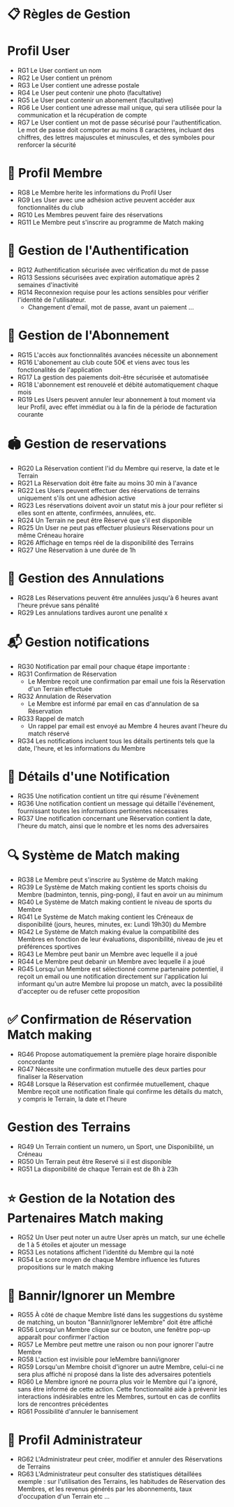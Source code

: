 # 📋 Règles de Gestion

# Profil User
- RG1 Le User contient un nom
- RG2 Le User contient un prénom
- RG3 Le User contient une adresse postale
- RG4 Le User peut contenir une photo (facultative)
- RG5 Le User peut contenir un abonement (facultative)
- RG6 Le User contient une adresse mail unique, qui sera utilisée pour la communication et la récupération de compte
- RG7 Le User contient un mot de passe sécurisé pour l'authentification. Le mot de passe doit comporter au moins 8 caractères, incluant des chiffres, des lettres majuscules et minuscules, et des symboles pour renforcer la sécurité

# 👥 Profil Membre
- RG8 Le Membre herite les informations du Profil User
- RG9 Les User avec une adhésion active peuvent accéder aux fonctionnalités du club
- RG10 Les Membres peuvent faire des réservations
- RG11 Le Membre peut s'inscrire au programme de Match making

# 🔐 Gestion de l'Authentification
- RG12 Authentification sécurisée avec vérification du mot de passe
- RG13 Sessions sécurisées avec expiration automatique après 2 semaines d'inactivité
- RG14 Reconnexion requise pour les actions sensibles pour vérifier l'identité de l'utilisateur.
    - Changement d'email, mot de passe, avant un paiement ...

# 📅 Gestion de l'Abonnement
- RG15 L'accès aux fonctionnalités avancées nécessite un abonnement
- RG16 L'abonement au club coute 50€ et viens avec tous les fonctionalités de l'application
- RG17 La gestion des paiements doit-être sécurisée et automatisée
- RG18 L'abonnement est renouvelé et débité automatiquement chaque mois
- RG19 Les Users peuvent annuler leur abonnement à tout moment via leur Profil, avec effet immédiat ou à la fin de la période de facturation courante

# 🏟️ Gestion de reservations
- RG20 La Réservation contient l'id du Membre qui reserve, la date et le Terrain
- RG21 La Réservation doit être faite au moins 30 min à l'avance
- RG22 Les Users peuvent effectuer des réservations de terrains uniquement s'ils ont une adhésion active
- RG23 Les réservations doivent avoir un statut mis à jour pour refléter si elles sont en attente, confirmées, annulées, etc.
- RG24 Un Terrain ne peut être Réservé que s'il est disponible
- RG25 Un User ne peut pas effectuer plusieurs Réservations pour un même Créneau horaire
- RG26 Affichage en temps réel de la disponibilité des Terrains
- RG27 Une Réservation à une durée de 1h

# 🚫 Gestion des Annulations
- RG28 Les Réservations peuvent être annulées jusqu'à 6 heures avant l'heure prévue sans pénalité
- RG29 Les annulations tardives auront une penalité x

# 📬 Gestion notifications
- RG30 Notification par email pour chaque étape importante : 
- RG31 Confirmation de Réservation
     - Le Membre reçoit une confirmation par email une fois la Réservation d'un Terrain effectuée
- RG32 Annulation de Réservation
    - Le Membre est informé par email en cas d'annulation de sa Réservation
- RG33 Rappel de match
    - Un rappel par email est envoyé au Membre 4 heures avant l'heure du match réservé
- RG34 Les notifications incluent tous les détails pertinents tels que la date, l'heure, et les informations du Membre

# 📩 Détails d'une Notification
- RG35 Une notification contient un titre qui résume l'évènement
- RG36 Une notification contient un message qui détaille l'événement, fournissant toutes les informations pertinentes nécessaires
- RG37 Une notification concernant une Réservation contient la date, l'heure du match, ainsi que le nombre et les noms des adversaires

# 🔍 Système de Match making
- RG38 Le Membre peut s'inscrire au Système de Match making
- RG39 Le Système de Match making contient les sports choisis du Membre (badminton, tennis, ping-pong), il faut en avoir un au minimum
- RG40 Le Système de Match making contient le niveau de sports du Membre 
- RG41 Le Système de Match making contient les Créneaux de disponibilité (jours, heures, minutes, ex: Lundi 19h30) du Membre
- RG42 Le Système de Match making évalue la compatibilité des Membres en fonction de leur évaluations, disponibilité, niveau de jeu et préférences sportives
- RG43 Le Membre peut banir un Membre avec lequelle il a joué
- RG44 Le Membre peut debanir un Membre avec lequelle il a joué
- RG45 Lorsqu'un Membre est sélectionné comme partenaire potentiel, il reçoit un email ou une notification directement sur l'application lui informant qu'un autre Membre lui propose un match, avec la possibilité d'accepter ou de refuser cette proposition

# ✅ Confirmation de Réservation Match making
- RG46 Propose automatiquement la première plage horaire disponible concordante
- RG47 Nécessite une confirmation mutuelle des deux parties pour finaliser la Réservation
- RG48 Lorsque la Réservation est confirmée mutuellement, chaque Membre reçoit une notification finale qui confirme les détails du match, y compris le Terrain, la date et l'heure

# Gestion des Terrains
- RG49 Un Terrain contient un numero, un Sport, une Disponibilité, un Créneau
- RG50 Un Terrain peut être Reservé si il est disponible
- RG51 La disponibilité de chaque Terrain est de 8h à 23h

# ⭐ Gestion de la Notation des Partenaires Match making
- RG52 Un User peut noter un autre User après un match, sur une échelle de 1 à 5 étoiles et ajouter un message
- RG53 Les notations affichent l'identité du Membre qui la noté
- RG54 Le score moyen de chaque Membre influence les futures propositions sur le match making

# 🚷 Bannir/Ignorer un Membre
- RG55 À côté de chaque Membre listé dans les suggestions du système de matching, un bouton "Bannir/Ignorer leMembre" doit être affiché
- RG56 Lorsqu'un Membre clique sur ce bouton, une fenêtre pop-up apparaît pour confirmer l'action
- RG57 Le Membre peut mettre une raison ou non pour ignorer l'autre Membre
- RG58 L'action est invisible pour leMembre banni/ignorer
- RG59 Lorsqu'un Membre choisit d'ignorer un autre Membre, celui-ci ne sera plus affiché ni proposé dans la liste des adversaires potentiels
- RG60 Le Membre ignoré ne pourra plus voir le Membre qui l'a ignoré, sans être informé de cette action. Cette fonctionnalité aide à prévenir les interactions indésirables entre les Membres, surtout en cas de conflits lors de rencontres précédentes
- RG61 Possibilité d'annuler le bannisement

# 👤 Profil Administrateur
- RG62 L'Administrateur peut créer, modifier et annuler des Réservations de Terrains
- RG63 L'Administrateur peut consulter des statistiques détaillées exemple : sur l'utilisation des Terrains, les habitudes de Réservation des Membres, et les revenus générés par les abonnements, taux d'occupation d'un Terrain etc ...
